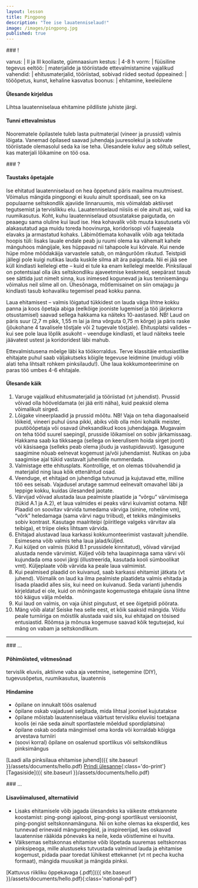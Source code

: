 ```yaml
---
layout: lesson
title: Pingpong
description: "Tee ise lauatenniselaud!"
image: /images/pingpong.jpg
published: true
---
```




<section class="section-bang">
### !

vanus: 				| II ja III kooliaste, gümnaasium
kestus: 			| 4-8 h
vorm: 				| füüsiline tegevus
eeltöö:				| materjalide ja tööriistade ettevalmistamine
vajalikud vahendid:	| ehitusmaterjalid, tööriistad, sobivad riided
seotud õppeained:	| tööõpetus, kunst, kehaline kasvatus
boonus:				| ehitamine, keeleülene

#### Ülesande kirjeldus
Lihtsa lauatenniselaua ehitamine pildiliste juhiste järgi.

#### Tunni ettevalmistus
Noorematele õpilastele tuleb lasta puitmaterjal (vineer ja prussid) valmis lõigata. Vanemad õpilased saavad juhendaja juuresolekul ja sobivate tööriistade olemasolul seda ka ise teha. Ülesandele kuluv aeg sõltub sellest, kas materjali lõikamine on töö osa.

</section>

<section class="section-question">
### ?

#### Taustaks õpetajale
Ise ehitatud lauatenniselaud on hea õppetund päris maailma muutmisest. Võimalus mängida pingpongi ei kuulu ainult spordisaali, see on ka populaarne seltskondlik ajaviide linnaruumis, mis võimaldab aktiivset tegutsemist ja tervislikku elu. Lauatenniselaud niisiis ei ole ainult asi, vaid ka ruumikasutus. Koht, kuhu lauatenniselaud otsustatakse paigutada, on peaaegu sama oluline kui laud ise. Hea kohavalik võib muuta kasutuseta või alakasutatud aga muidu toreda hoovinurga, koridorisopi või fuajeeala elavaks ja armastatud kohaks. Läbimõtlemata kohavalik võib aga tekitada hoopis tüli: lisaks lauale endale peab ju ruumi olema ka vähemalt kahele mänguhoos mängijale, kes hüppavad nii tahapoole kui kõrvale. Kui nende hüpe mõne möödakäija varvastele satub, on mängurõõm rikutud. Teistpidi jällegi pole kuigi nutikas lauda kuskile silma alt ära paigutada. Nii ei jää see küll kindlasti kellelegi ette – kuid ei tule ka enam kellelegi meelde. Pinksilaual on potentsiaal olla üks seltskondliku ajaveetmise keskmeid, seepärast tasub see sättida just nimelt sinna, kus inimesed kogunevad ja kus tennisemängu võimalus neil silme all on. Ühesõnaga, mõtlemisainet on siin omajagu ja kindlasti tasub kohavaliku tegemisel pead kokku panna.

Laua ehitamisest – valmis lõigatud tükkidest on lauda väga lihtne kokku panna ja koos õpetaja abiga (eelkõige jooniste lugemisel ja töö järjekorra otsustamisel) saavad sellega hakkama ka näiteks 10-aastased. NB! Laud on päris suur (2,7 m pikk, 1,55 m lai ja ilma võrguta 0,75 m kõrge) ja päris raske (jõukohane 4 tavalisele tõstjale või 2 tugevale tõstjale). Ehitusplatsi valides – kui see pole laua lõplik asukoht – veenduge kindlasti, et laud näiteks teele jäävatest ustest ja koridoridest läbi mahub.

Ettevalmistusena mõelge läbi ka töökorraldus. Terve klassitäie entusiastlike ehitajate puhul saab väljakutseks kõigile tegevuse leidmine (muidugi võib alati teha lihtsalt rohkem pinksilaudu!). Ühe laua kokkumonteerimine on paras töö umbes 4-6 ehitajale.

#### Ülesande käik
1. Varuge vajalikud ehitusmaterjalid ja tööriistad (vt juhendist). Prussid võivad olla hööveldamata (ei jää eriti näha), kuid peaksid olema võimalikult sirged.
2. Lõigake vineerplaadid ja prussid mõõtu. NB! Vaja on teha diagonaalseid lõikeid, vineeri puhul üsna pikki, abiks võib olla mõni kohalik meister, puutööõpetaja või osavad üheksandikud koos juhendajaga. Mugavaim on teha tööd suurel saepingil, prusside lõikamisel on sobiv järkamissaag. Hakkama saab ka tikksaega (sellega on keerulisem hoida sirget joont) või käsisaega (selleks peab olema jõudu ja vastupidavust). Igasugune saagimine nõuab eelnevat kogemust ja/või juhendamist. Nutikas on juba saagimise ajal tükid vastavalt juhendile nummerdada.
3. Valmistage ette ehitusplats. Kontrollige, et on olemas töövahendid ja materjalid ning laua kõik ettenähtud osad.
4. Veenduge, et ehitajad on juhendiga tutvunud ja kujutavad ette, milline töö ees seisab. Vajadusel arutage sammud eelnevalt omavahel läbi ja leppige kokku, kuidas ülesanded jaotate.
5. Värvijad võivad alustada laua pealmiste plaatide ja “võrgu” värvimisega (tükid A.1 ja A.2), et laua valmides ei peaks värvi kuivamist ootama. NB! Plaadid on soovitav värvida tumedama värviga (sinine, roheline vm), “võrk” heledamaga (sama värvi nagu triibud), et tekiks mängimiseks sobiv kontrast. Kasutage maalriteipi (piiritlege valgeks värvitav ala teibiga), et triipe oleks lihtsam värvida.
6. Ehitajad alustavad laua karkassi kokkumonteerimist vastavalt juhendile. Esimesena võib valmis teha laua jalad/küljed.
7. Kui küljed on valmis (tükid B.1 prussidele kinnitatud), võivad värvijad alustada nende värvimist. Küljed võib teha lauapinnaga sama värvi või kujundada oma soovi järgi (illustreerida, kasutada kooli sümboolikat vmt). Küljeplaate võib värvida ka peale laua valmimist.
8. Kui pealmised plaadid on kuivanud, saab karkassi ehitamist jätkata (vt juhend). Võimalik on laud ka ilma pealmiste plaatideta valmis ehitada ja lisada plaadid alles siis, kui need on kuivanud. Seda varianti juhendis kirjeldatud ei ole, kuid on mõningaste kogemustega ehitajale üsna lihtne töö käigus välja mõelda.
9. Kui laud on valmis, on vaja ühist pingutust, et see õigetpidi pöörata.
10. Mäng võib alata! Seiske hea selle eest, et kõik saaksid mängida. Võidu peale turniiriga on mõistlik alustada vaid siis, kui ehitajad on tõsised entusiastid. Rõõmsa ja mõnusa kogemuse saavad kõik tegutsejad, kui mäng on vabam ja seltskondlikum.
</section>

------

<section class="section-dots">
### ...

#### Põhimõisted, võtmesõnad
tervislik eluviis, aktiivne vaba aja veetmine, isetegemine (DIY), tugevusõpetus, ruumikasutus, lauatennis

#### Hindamine

+ õpilane on innukalt töös osalenud
+ õpilane oskab vajadusel selgitada, mida lihtsal joonisel kujutatakse
+ õpilane mõistab lauatenniselaua väärtust tervisliku eluviisi toetajana koolis (ei näe seda ainult sportlastele mõeldud spordiplatsina)
+ õpilane oskab oodata mängimisel oma korda või korraldab kõigiga arvestava turniiri
+ (soovi korral) õpilane on osalenud sportlikus või seltskondlikus pinksimängus

[Laadi alla pinksilaua ehitamise juhend]({{ site.baseurl }}/assets/documents/hello.pdf)
[Prindi ülesanne](){:class='do-print'}
[Tagasiside]({{ site.baseurl }}/assets/documents/hello.pdf)
</section>

<section class="section-background">
### ...

#### Lisavõimalused, alternatiivid
+ Lisaks ehitamisele võib jagada ülesandeks ka väikeste ettekannete koostamist: ping-pongi ajaloost, ping-pongi sportlikust versioonist, ping-pongist seltskonnamänguna. Nii on kohe olemas ka eksperdid, kes tunnevad erinevaid mängureegleid, ja inspireerijad, kes oskavad lauatennise rääkida põnevaks ka neile, keda võistlemine ei huvita.
+ Väiksemas seltskonnas ehitamise võib lõpetada suuremas seltskonnas pinksipeoga, mille alustuseks tutvustada valminud lauda ja ehitamise kogemust, pidada paar toredat lühikest ettekannet (vt nt pecha kucha formaat), mängida muusikat ja mängida pinksi.

[Kattuvus riikliku õppekavaga (.pdf)]({{ site.baseurl }}/assets/documents/hello.pdf){:class='national-pdf'}
</section>
